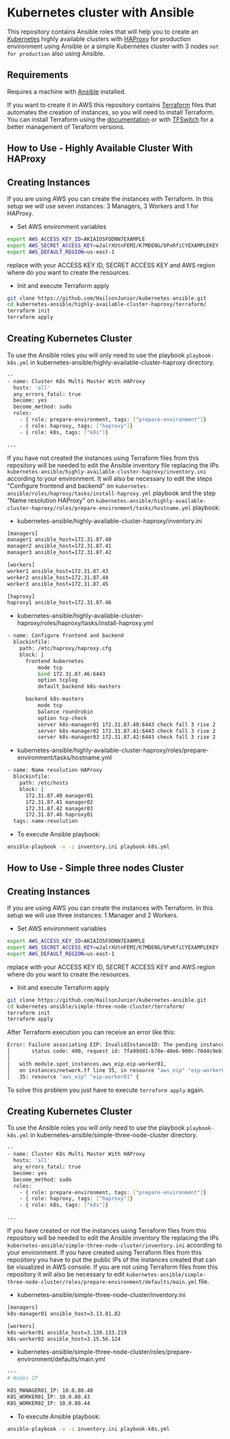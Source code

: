# Kubernetes cluster with Ansible

This repository contains Ansible roles that will help you to create an [Kubernetes](https://kubernetes.io/) highly available clusters with [HAProxy](https://www.haproxy.com/) for production environment using Ansible or a simple Kubernetes cluster with 3 nodes ```not for production``` also using Ansible.

Requirements
------------
Requires a machine with [Ansible](https://docs.ansible.com/ansible/latest/installation_guide/intro_installation.html) installed.

If you want to create it in AWS this repository contains [Terraform](https://www.terraform.io/) files that automates the creation of instances, so you will need to install Terraform. You can install Terraform using the [documentation](https://learn.hashicorp.com/tutorials/terraform/install-cli) or with [TFSwitch](https://tfswitch.warrensbox.com/Install/) for a better management of Teraform versions.

How to Use - Highly Available Cluster With HAProxy
------------
Creating Instances
------------
If you are using AWS you can create the instances with Terraform.
In this setup we will use seven instances: 3 Managers, 3 Workers and 1 for HAProxy.

- Set AWS environment variables

```bash
export AWS_ACCESS_KEY_ID=AKIAIOSFODNN7EXAMPLE
export AWS_SECRET_ACCESS_KEY=wJalrXUtnFEMI/K7MDENG/bPxRfiCYEXAMPLEKEY
export AWS_DEFAULT_REGION=us-east-1
```
replace with your ACCESS KEY ID, SECRET ACCESS KEY and AWS region where do you want to create the resources.

- Init and execute Terraform apply

```bash
git clone https://github.com/HailsonJunior/kubernetes-ansible.git
cd kubernetes-ansible/highly-available-cluster-haproxy/terraform/
terraform init
terraform apply
```
Creating Kubernetes Cluster
------------
To use the Ansible roles you will only need to use the playbook ```playbook-k8s.yml``` in kubernetes-ansible/highly-available-cluster-haproxy directory.

```bash
--
- name: Cluster K8s Multi Master With HAProxy
  hosts: 'all'
  any_errors_fatal: true
  become: yes
  become_method: sudo
  roles:
    - { role: prepare-environment, tags: ["prepare-environment"]}
    - { role: haproxy, tags: ["haproxy"]}
    - { role: k8s, tags: ["k8s"]}

... 
```

If you have not created the instances using Terraform files from this repository will be needed to edit the Ansible inventory file replacing the IPs ```kubernetes-ansible/highly-available-cluster-haproxy/inventory.ini``` according to your environment. It will also be necessary to edit the steps "Configure frontend and backend" on ```kubernetes-ansible/roles/haproxy/tasks/install-haproxy.yml``` playbook and the step "Name resolution HAProxy" on ```kubernetes-ansible/highly-available-cluster-haproxy/roles/prepare-environment/tasks/hostname.yml``` playbook:

- kubernetes-ansible/highly-available-cluster-haproxy/inventory.ini
```bash
[managers]
manager1 ansible_host=172.31.87.40
manager2 ansible_host=172.31.87.41
manager3 ansible_host=172.31.87.42

[workers]
worker1 ansible_host=172.31.87.43
worker2 ansible_host=172.31.87.44
worker3 ansible_host=172.31.87.45

[haproxy]
haproxy1 ansible_host=172.31.87.46
```

- kubernetes-ansible/highly-available-cluster-haproxy/roles/haproxy/tasks/install-haproxy.yml
```bash
- name: Configure frontend and backend
  blockinfile:
    path: /etc/haproxy/haproxy.cfg
    block: |
      frontend kubernetes
          mode tcp
          bind 172.31.87.46:6443
          option tcplog
          default_backend k8s-masters

      backend k8s-masters
          mode tcp
          balance roundrobin
          option tcp-check
          server k8s-manager01 172.31.87.40:6443 check fall 3 rise 2
          server k8s-manager02 172.31.87.41:6443 check fall 3 rise 2
          server k8s-manager03 172.31.87.42:6443 check fall 3 rise 2
```

- kubernetes-ansible/highly-available-cluster-haproxy/roles/prepare-environment/tasks/hostname.yml
```bash
- name: Name resolution HAProxy
  blockinfile:
    path: /etc/hosts
    block: |
      172.31.87.40 manager01
      172.31.87.41 manager02
      172.31.87.42 manager03
      172.31.87.46 haproxy01
  tags: name-resolution
```

- To execute Ansible playbook:

```bash
ansible-playbook -v -i inventory.ini playbook-k8s.yml
```

How to Use - Simple three nodes Cluster 
------------
Creating Instances
------------
If you are using AWS you can create the instances with Terraform.
In this setup we will use three instances: 1 Manager and 2 Workers.

- Set AWS environment variables

```bash
export AWS_ACCESS_KEY_ID=AKIAIOSFODNN7EXAMPLE
export AWS_SECRET_ACCESS_KEY=wJalrXUtnFEMI/K7MDENG/bPxRfiCYEXAMPLEKEY
export AWS_DEFAULT_REGION=us-east-1
```
replace with your ACCESS KEY ID, SECRET ACCESS KEY and AWS region where do you want to create the resources.

- Init and execute Terraform apply

```bash
git clone https://github.com/HailsonJunior/kubernetes-ansible.git
cd kubernetes-ansible/simple-three-node-cluster/terraform/
terraform init
terraform apply
```

After Terraform execution you can receive an error like this:

```bash
Error: Failure associating EIP: InvalidInstanceID: The pending instance 'i-0aebd92ecc52f11c6' is not in a valid state for this operation.
│       status code: 400, request id: 7fa99dd1-b78e-40e6-900c-7044c9eb17fd
│ 
│   with module.spot_instances.aws_eip.eip-worker01,
│   on instances/network.tf line 35, in resource "aws_eip" "eip-worker01":
│   35: resource "aws_eip" "eip-worker01" {
```

To solve this problem you just have to execute ```terraform apply``` again.

Creating Kubernetes Cluster
------------
To use the Ansible roles you will only need to use the playbook ```playbook-k8s.yml``` in kubernetes-ansible/simple-three-node-cluster directory.

```bash
--
- name: Cluster K8s Multi Master With HAProxy
  hosts: 'all'
  any_errors_fatal: true
  become: yes
  become_method: sudo
  roles:
    - { role: prepare-environment, tags: ["prepare-environment"]}
    - { role: haproxy, tags: ["haproxy"]}
    - { role: k8s, tags: ["k8s"]}

... 
```

If you have created or not the instances using Terraform files from this repository will be needed to edit the Ansible inventory file replacing the IPs ```kubernetes-ansible/simple-three-node-cluster/inventory.ini``` according to your environment. If you have created using Terraform files from this repository you have to put the public IPs of the instances created that can be visualized in AWS console. If you are not using Terraform files from this repository it will also be necessary to edit ```kubernetes-ansible/simple-three-node-cluster/roles/prepare-environment/defaults/main.yml``` file.

- kubernetes-ansible/simple-three-node-cluster/inventory.ini
```bash
[managers]
k8s-manager01 ansible_host=3.13.81.82

[workers]
k8s-worker01 ansible_host=3.130.133.219
k8s-worker02 ansible_host=3.15.56.124
```

- kubernetes-ansible/simple-three-node-cluster/roles/prepare-environment/defaults/main.yml
```bash
---
# Nodes IP

K8S_MANAGER01_IP: 10.0.80.40
K8S_WORKER01_IP: 10.0.80.43
K8S_WORKER02_IP: 10.0.80.44
```

- To execute Ansible playbook:

```bash
ansible-playbook -v -i inventory.ini playbook-k8s.yml
```